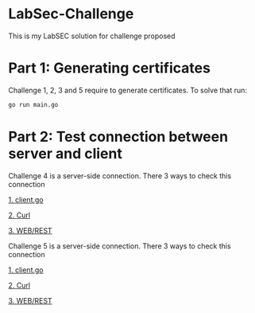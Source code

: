 # LabSec-Challenge


<p> This is my LabSEC solution for challenge proposed</p>


# Part 1: Generating certificates
<p> Challenge 1, 2, 3 and 5 require to generate certificates. To solve that run: </p>


```bash
go run main.go 
```

# Part 2: Test connection between server and client

<p>
<p> Challenge 4 is a server-side connection. There 3 ways to check this connection </p>
<p><a href ="#Run client source"> 1. client.go</a></p>
<p><a href ="#Using curl"> 2. Curl </a></p>
<p><a href ="Web page"> 3. WEB/REST </a></p>
</p>

<p>
<p> Challenge 5 is a server-side connection. There 3 ways to check this connection</p>
<p><a href ="#Run client source"> 1. client.go</a></p>
<p><a href ="#Using curl"> 2. Curl </a></p>
<p><a href ="Web page"> 3. WEB/REST </a></p>
</p>
